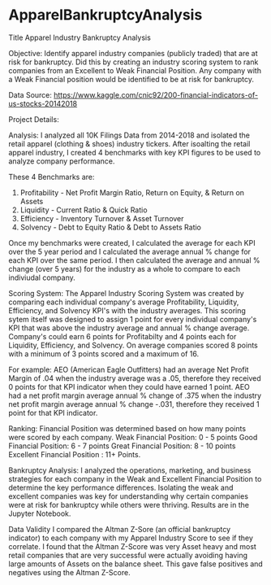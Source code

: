 # ApparelBankruptcyAnalysis
Title Apparel Industry Bankruptcy Analysis 

Objective: Identify apparel industry companies (publicly traded) that are at risk for bankruptcy. Did this by creating an industry scoring system to rank companies from an Excellent to Weak Financial Position. Any company with a Weak Financial position would be identified to be at risk for bankruptcy. 

Data Source: https://www.kaggle.com/cnic92/200-financial-indicators-of-us-stocks-20142018

Project Details: 

Analysis:
I analyzed all 10K Filings Data from 2014-2018 and isolated the retail apparel (clothing & shoes) industry tickers. 
After isoalting the retail apparel industry, I created 4 benchmarks with key KPI figures to be used to analyze company performance. 

These 4 Benchmarks are: 
1. Profitability - Net Profit Margin Ratio, Return on Equity, & Return on Assets
2. Liquidity - Current Ratio & Quick Ratio
3. Efficiency - Inventory Turnover & Asset Turnover 
4. Solvency - Debt to Equity Ratio & Debt to Assets Ratio

Once my benchmarks were created, I calculated the average for each KPI over the 5 year period and I calculated the average annual % change for each KPI over the same period.
I then calculated the average and annual % change (over 5 years) for the industry as a whole to compare to each indiviudal company.

Scoring System:
The Apparel Industry Scoring System was created by comparing each individual company's average Profitability, Liquidity, Efficiency, and Solvency KPI's with the industry averages. This scoring sytem itself was designed to assign 1 point for every individual company's KPI that was above the industry average and annual % change average. 
Company's could earn 6 points for Profitabilty and 4 points each for Liquidity, Efficiency, and Solvency. 
On average companies scored 8 points with a minimum of 3 points scored and a maximum of 16. 

For example: 
AEO (American Eagle Outfitters) had an average Net Profit Margin of .04 when the industry average was a .05, therefore they received 0 points for that KPI indicator when they could have earned 1 point. 
AEO had a net profit margin average annual % change of .375 when the industry net profit margin average annual % change -.031, therefore they received 1 point for that KPI indicator. 

Ranking: 
Financial Position was determined based on how many points were scored by each company. 
Weak Financial Position: 0 - 5 points
Good Financial Position: 6 - 7 points
Great Financial Position: 8 - 10 points 
Excellent Financial Position : 11+ Points. 

Bankruptcy Analysis: 
I analyzed the operations, marketing, and business strategies for each company in the Weak and Excellent Financial Position to determine the key performance differences. Isolating the weak and excellent companies was key for understanding why certain companies were at risk for bankruptcy while others were thriving.
Results are in the Jupyter Notebook.

Data Validity
I compared the Altman Z-Sore (an official bankruptcy indicator) to each company with my Apparel Industry Score to see if they correlate. I found that the Altman Z-Score was very Asset heavy and most retail companies that are very successful were actually avoiding having large amounts of Assets on the balance sheet. This gave false positives and negatives using the Altman Z-Score. 






